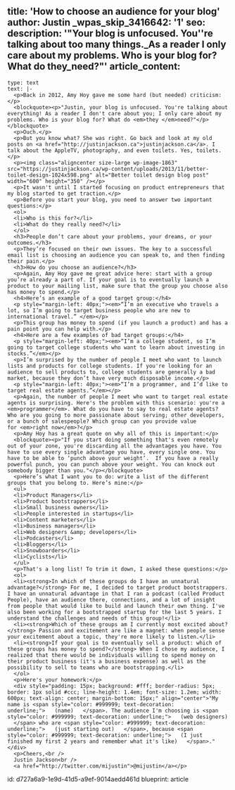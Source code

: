 title: 'How to choose an audience for your blog'
author: Justin
_wpas_skip_3416642: '1'
seo:
  description: '"Your blog is unfocused. You''re talking about too many things.\_As a reader I only care about my problems. Who is your blog for? What do they\_need?"'
article_content:
  -
    type: text
    text: |-
      <p>Back in 2012, Amy Hoy gave me some hard (but needed) criticism:</p>
      <blockquote><p>"Justin, your blog is unfocused. You're talking about everything! As a reader I don't care about you; I only care about my problems. Who is your blog for? What do <em>they </em>need?"</p></blockquote>
      <p>Ouch.</p>
      <p>But you know what? She was right. Go back and look at my old posts on <a href="http://justinjackson.ca">justinjackson.ca</a>. I talk about the AppleTV, photography, and even toilets. Yes, toilets.</p>
      <p><img class="aligncenter size-large wp-image-1863" src="https://justinjackson.ca/wp-content/uploads/2013/11/better-toilet-design-1024x598.png" alt="Better toilet design blog post" width="600" height="350" /></p>
      <p>It wasn't until I started focusing on product entrepreneurs that my blog started to get traction.</p>
      <p>Before you start your blog, you need to answer two important questions:</p>
      <ol>
      <li>Who is this for?</li>
      <li>What do they really need?</li>
      </ol>
      <h3>People don’t care about your problems, your dreams, or your outcomes.</h3>
      <p>They’re focused on their own issues. The key to a successful email list is choosing an audience you can speak to, and then finding their pain.</p>
      <h3>How do you choose an audience?</h3>
      <p>Again, Amy Hoy gave me great advice here: start with a group you’re already a part of. If your goal is to eventually launch a product to your mailing list, make sure that the group you choose also has money to spend.</p>
      <h4>Here’s an example of a good target group:</h4>
      <p style="margin-left: 40px;"><em>“I’m an executive who travels a lot, so I’m going to target business people who are new to international travel.” </em></p>
      <p>This group has money to spend (if you launch a product) and has a pain point you can help with.</p>
      <h4>Here are a few examples of bad target groups:</h4>
      <p style="margin-left: 40px;"><em>“I’m a college student, so I’m going to target college students who want to learn about investing in stocks.”</em></p>
      <p>I’m surprised by the number of people I meet who want to launch lists and products for college students. If you're looking for an audience to sell products to, college students are generally a bad market, because they don’t have very much disposable income.</p>
      <p style="margin-left: 40px;"><em>“I’m a programmer, and I’d like to target real estate agents.”</em></p>
      <p>Again, the number of people I meet who want to target real estate agents is surprising. Here's the problem with this scenario: you're a <em>programmer</em>. What do you have to say to real estate agents? Who are you going to more passionate about serving; other developers, or a bunch of salespeople? Which group can you provide value for <em>right now</em>?</p>
      <p>Amy Hoy has a great quote on why all of this is important:</p>
      <blockquote><p>"If you start doing something that's even remotely out of your zone, you're discarding all the advantages you have. You have to use every single advantage you have, every single one. You have to be able to ‘punch above your weight’.  If you have a really powerful punch, you can punch above your weight. You can knock out somebody bigger than you."</p></blockquote>
      <p>Here’s what I want you to do: write a list of the different groups that you belong to. Here’s mine:</p>
      <ul>
      <li>Product Managers</li>
      <li>Product bootstrappers</li>
      <li>Small business owners</li>
      <li>People interested in startups</li>
      <li>Content marketers</li>
      <li>Business managers</li>
      <li>Web designers &amp; developers</li>
      <li>Podcasters</li>
      <li>Bloggers</li>
      <li>Snowboarders</li>
      <li>Cyclists</li>
      </ul>
      <p>That's a long list! To trim it down, I asked these questions:</p>
      <ol>
      <li><strong>In which of these groups do I have an unnatural advantage?</strong> For me, I decided to target product bootstrappers. I have an unnatural advantage in that I ran a podcast (called Product People), have an audience there, connections, and a lot of insight from people that would like to build and launch their own thing. I've also been working for a bootstrapped startup for the last 5 years. I understand the challenges and needs of this group!</li>
      <li><strong>Which of these groups am I currently most excited about?</strong> Passion and excitement are like a magnet: when people sense your excitement about a topic, they're more likely to listen.</li>
      <li><strong>If your goal is to eventually sell a product: which of these groups has money to spend?</strong> When I chose my audience, I realized that there would be individuals willing to spend money on their product business (it's a business expense) as well as the possibility to sell to teams who are bootstrapping.</li>
      </ol>
      <p>Here's your homework:</p>
      <div style="padding: 15px; background: #fff; border-radius: 5px; border: 1px solid #ccc; line-height: 1.4em; font-size: 1.2em; width: 600px; text-align: center; margin-bottom: 15px;" align="center">"My name is <span style="color: #999999; text-decoration: underline;">   (name)   </span>. The audience I'm choosing is <span style="color: #999999; text-decoration: underline;">   (web designers)   </span> who are <span style="color: #999999; text-decoration: underline;">   (just starting out)   </span>, because <span style="color: #999999; text-decoration: underline;">   (I just finished my first 2 years and remember what it's like)   </span>."</div>
      <p>Cheers,<br />
      Justin Jackson<br />
      <a href="http://twitter.com/mijustin">@mijustin</a></p>
id: d727a6a9-1e9d-41d5-a9ef-9014aedd461d
blueprint: article
